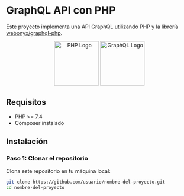 # GraphQL API con PHP

Este proyecto implementa una API GraphQL utilizando PHP y la librería [webonyx/graphql-php](https://github.com/webonyx/graphql-php).

<p align="center">
  <img src="https://www.php.net/images/logos/new-php-logo.svg" alt="PHP Logo" width="120" />
  <img src="https://upload.wikimedia.org/wikipedia/commons/1/17/GraphQL_Logo.svg" alt="GraphQL Logo" width="120" />
</p>

## Requisitos

- PHP >= 7.4
- Composer instalado

## Instalación

### Paso 1: Clonar el repositorio

Clona este repositorio en tu máquina local:

```bash
git clone https://github.com/usuario/nombre-del-proyecto.git
cd nombre-del-proyecto


